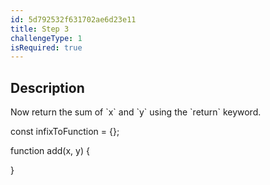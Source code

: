 ```yaml
---
id: 5d792532f631702ae6d23e11
title: Step 3
challengeType: 1
isRequired: true
---
```


## Description
<section id='description'>
Now return the sum of `x` and `y` using the `return` keyword.
</section>

const infixToFunction = {};

function add(x, y) {

}


